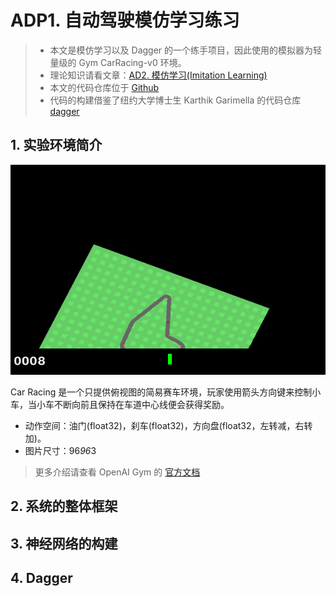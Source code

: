 # ADP1. 自动驾驶模仿学习练习

> - 本文是模仿学习以及 Dagger 的一个练手项目，因此使用的模拟器为轻量级的 Gym CarRacing-v0 环境。
> - 理论知识请看文章：[AD2. 模仿学习(Imitation Learning)](https://zhuanlan.zhihu.com/p/521799809)
> - 本文的代码仓库位于 [Github](https://github.com/Alexbeast-CN/dagger)
> - 代码的构建借鉴了纽约大学博士生 Karthik Garimella 的代码仓库 [dagger](https://github.com/kvgarimella/dagger)

## 1. 实验环境简介

![Car-Racing](pics/car_racing.gif)

Car Racing 是一个只提供俯视图的简易赛车环境，玩家使用箭头方向键来控制小车，当小车不断向前且保持在车道中心线便会获得奖励。

- 动作空间：油门(float32)，刹车(float32)，方向盘(float32，左转减，右转加)。
- 图片尺寸：96*96*3

> 更多介绍请查看 OpenAI Gym 的 [官方文档](https://www.gymlibrary.ml/environments/box2d/car_racing/)

## 2. 系统的整体框架

## 3. 神经网络的构建

## 4. Dagger